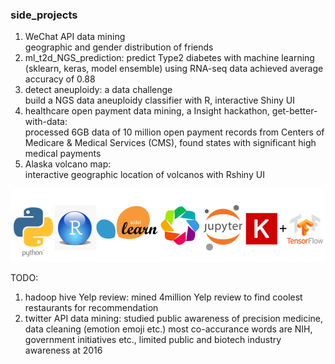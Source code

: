 ### side_projects
1. WeChat API data mining  
geographic and gender distribution of friends  
2. ml_t2d_NGS_prediction: 
predict Type2 diabetes with machine learning (sklearn, keras, model ensemble) using RNA-seq data
achieved average accuracy of 0.88
2. detect aneuploidy: a data challenge  
build a NGS data aneuploidy classifier with R, interactive Shiny UI  
3. healthcare open payment data mining, a Insight hackathon, get-better-with-data:  
processed 6GB data of 10 million open payment records from Centers of Medicare & Medical Services (CMS), found states with significant high medical payments  
4. Alaska volcano map:  
interactive geographic location of volcanos with Rshiny UI  

![img](img/tech_stack.png)

TODO:  
1. hadoop hive Yelp review: 
mined 4million Yelp review to find coolest restaurants for recommendation  
2. twitter API data mining: 
studied public awareness of precision medicine, data cleaning (emotion emoji etc.) 
most co-accurance words are NIH, government initiatives etc., limited public and biotech industry awareness at 2016  

 
